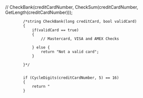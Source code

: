 // CheckBank(creditCardNumber, CheckSum(creditCardNumber, GetLength(creditCardNumber)));


            /*string CheckBank(long creditCard, bool validCard)
            {
                if(validCard == true)
                {
                    // Mastercard, VISA and AMEX Checks

                } else {
                    return "Not a valid card";
                }

            }*/


            if (CycleDigits(creditCardNumber, 5) == 16)
            {
                return "
            }